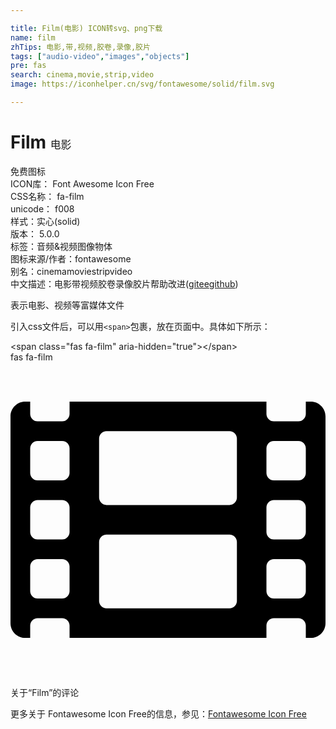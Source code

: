 ```yaml
---

title: Film(电影) ICON转svg、png下载
name: film
zhTips: 电影,带,视频,胶卷,录像,胶片
tags: ["audio-video","images","objects"]
pre: fas
search: cinema,movie,strip,video
image: https://iconhelper.cn/svg/fontawesome/solid/film.svg

---
```


# Film  <small style="font-size: 60%;font-weight: 100">电影</small>


<div class="detail-page">
<p>
<span><span class="badge-success badge">免费图标</span> </span>
<br/>
<span>
ICON库：
<span class="badge-secondary badge">Font Awesome Icon Free</span> 
</span>
<br/>
<span>
CSS名称：
<span class="badge-secondary badge">fa-film</span> 
</span>
<br/>
<span>
unicode：
<span class="badge-secondary badge">f008</span> 
<copy-btn content='f008' btn-title=""></copy-btn>
<copy-btn :content='String.fromCodePoint(parseInt("f008", 16))' btn-title="复制U"></copy-btn>
</span><br/><span>样式：<span class="badge-light badge">实心(solid)</span></span>
<br/>
<span>
版本：
<span class="badge-secondary badge">5.0.0</span> 
</span><br/><span>标签：<span class="badge-light badge"><router-link to="/tags/audio-video.html">音频&视频</router-link></span><span class="badge-light badge"><router-link to="/tags/images.html">图像</router-link></span><span class="badge-light badge"><router-link to="/tags/objects.html">物体</router-link></span></span>
<br/>
<span>图标来源/作者：<span class="badge-light badge">fontawesome</span></span> 
<br/>
<span>别名：<span class="badge-light badge">cinema</span><span class="badge-light badge">movie</span><span class="badge-light badge">strip</span><span class="badge-light badge">video</span></span><br/><span class="zh-detail">中文描述：<span class="badge-primary badge">电影</span><span class="badge-primary badge">带</span><span class="badge-primary badge">视频</span><span class="badge-primary badge">胶卷</span><span class="badge-primary badge">录像</span><span class="badge-primary badge">胶片</span><span class="help-link"><span>帮助改进</span>(<a href="https://gitee.com/liuwave/icon-helper/edit/master/json/fontawesome/solid/film.json" target="_blank" rel="noopener noreferrer">gitee</a><a href="https://github.com/liuwave/icon-helper/edit/master/json/fontawesome/solid/film.json" target="_blank" rel="noopener noreferrer">github</a></span>)</span><br/>
</p>
</div><div class="description description alert alert-light">表示电影、视频等富媒体文件</div>
<div class="alert alert-dark">
  <i class="fas fa-film fa-xs"></i>
  <i class="fas fa-film fa-sm"></i>
  <i class="fas fa-film fa-lg"></i>
  <i class="fas fa-film fa-2x"></i>
  <i class="fas fa-film fa-3x"></i>
  <i class="fas fa-film fa-5x"></i>
  <i class="fas fa-film fa-7x"></i>
</div>
<div>
  <p>引入css文件后，可以用<code>&lt;span&gt;</code>包裹，放在页面中。具体如下所示：    
  </p>
  <div class="alert alert-primary" style="font-size: 14px">
    &lt;span class="fas fa-film" aria-hidden="true"&gt;&lt;/span&gt;
    <copy-btn content='<span class="fas fa-film" aria-hidden="true"></span>'></copy-btn>
  </div>
  <div class="alert alert-secondary">
    <i class="fas fa-film"
    style="font-size: 24px"
    aria-hidden="true"></i> fas fa-film
    <copy-btn content="fas fa-film" btn-title="复制图标名称"></copy-btn>
  </div>
</div>
<div id="svg" class="svg-wrap">
<svg xmlns="http://www.w3.org/2000/svg" viewBox="0 0 512 512"><path d="M488 64h-8v20c0 6.6-5.4 12-12 12h-40c-6.6 0-12-5.4-12-12V64H96v20c0 6.6-5.4 12-12 12H44c-6.6 0-12-5.4-12-12V64h-8C10.7 64 0 74.7 0 88v336c0 13.3 10.7 24 24 24h8v-20c0-6.6 5.4-12 12-12h40c6.6 0 12 5.4 12 12v20h320v-20c0-6.6 5.4-12 12-12h40c6.6 0 12 5.4 12 12v20h8c13.3 0 24-10.7 24-24V88c0-13.3-10.7-24-24-24zM96 372c0 6.6-5.4 12-12 12H44c-6.6 0-12-5.4-12-12v-40c0-6.6 5.4-12 12-12h40c6.6 0 12 5.4 12 12v40zm0-96c0 6.6-5.4 12-12 12H44c-6.6 0-12-5.4-12-12v-40c0-6.6 5.4-12 12-12h40c6.6 0 12 5.4 12 12v40zm0-96c0 6.6-5.4 12-12 12H44c-6.6 0-12-5.4-12-12v-40c0-6.6 5.4-12 12-12h40c6.6 0 12 5.4 12 12v40zm272 208c0 6.6-5.4 12-12 12H156c-6.6 0-12-5.4-12-12v-96c0-6.6 5.4-12 12-12h200c6.6 0 12 5.4 12 12v96zm0-168c0 6.6-5.4 12-12 12H156c-6.6 0-12-5.4-12-12v-96c0-6.6 5.4-12 12-12h200c6.6 0 12 5.4 12 12v96zm112 152c0 6.6-5.4 12-12 12h-40c-6.6 0-12-5.4-12-12v-40c0-6.6 5.4-12 12-12h40c6.6 0 12 5.4 12 12v40zm0-96c0 6.6-5.4 12-12 12h-40c-6.6 0-12-5.4-12-12v-40c0-6.6 5.4-12 12-12h40c6.6 0 12 5.4 12 12v40zm0-96c0 6.6-5.4 12-12 12h-40c-6.6 0-12-5.4-12-12v-40c0-6.6 5.4-12 12-12h40c6.6 0 12 5.4 12 12v40z"/></svg>
</div>
<detail full-name='fa-film'></detail>

<Vssue title="关于“Film”的评论" >关于“Film”的评论</Vssue>
    
<div><p>更多关于  Fontawesome Icon Free的信息，参见：<a target="_blank" href="https://iconhelper.cn/fontawesome.html">Fontawesome Icon Free</a>
</p></div>
